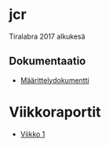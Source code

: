 # jcr
Tiralabra 2017 alkukesä
## Dokumentaatio
* [Määrittelydokumentti](doc/määrittelydokumentti.md)

# Viikkoraportit
* [Viikko 1](doc/viikkoraportit/viikko1.md)
